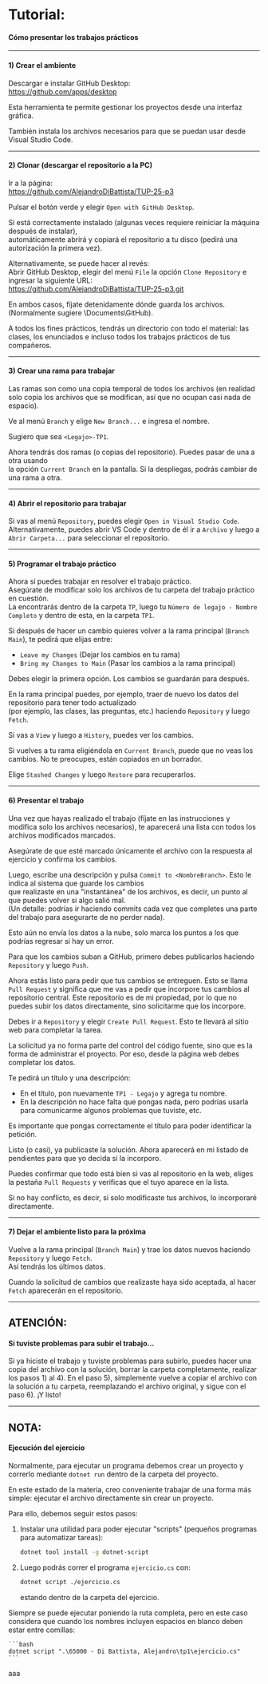 # Tutorial: 
#### Cómo presentar los trabajos prácticos

---
#### 1) Crear el ambiente

Descargar e instalar GitHub Desktop:  
https://github.com/apps/desktop  

Esta herramienta te permite gestionar los proyectos desde una interfaz gráfica.

También instala los archivos necesarios para que se puedan usar desde Visual Studio Code.

---
#### 2) Clonar (descargar el repositorio a la PC)  

Ir a la página:  
https://github.com/AlejandroDiBattista/TUP-25-p3  

Pulsar el botón verde y elegir `Open with GitHub Desktop`.  

Si está correctamente instalado (algunas veces requiere reiniciar la máquina después de instalar),  
automáticamente abrirá y copiará el repositorio a tu disco (pedirá una autorización la primera vez).  

Alternativamente, se puede hacer al revés:  
Abrir GitHub Desktop, elegir del menú `File` la opción `Clone Repository` e ingresar la siguiente URL:  
https://github.com/AlejandroDiBattista/TUP-25-p3.git  

En ambos casos, fíjate detenidamente dónde guarda los archivos. (Normalmente sugiere \Documents\GitHub).  

A todos los fines prácticos, tendrás un directorio con todo el material: las clases, los enunciados e incluso todos los trabajos prácticos de tus compañeros.


---
#### 3) Crear una rama para trabajar  

Las ramas son como una copia temporal de todos los archivos (en realidad solo copia los archivos que se modifican, así que no ocupan casi nada de espacio).  

Ve al menú `Branch` y elige `New Branch...` e ingresa el nombre.  

Sugiero que sea `<Legajo>-TP1`.  

Ahora tendrás dos ramas (o copias del repositorio). Puedes pasar de una a otra usando  
la opción `Current Branch` en la pantalla. Si la despliegas, podrás cambiar de una rama a otra.


---
#### 4) Abrir el repositorio para trabajar  

Si vas al menú `Repository`, puedes elegir `Open in Visual Studio Code`.  
Alternativamente, puedes abrir VS Code y dentro de él ir a `Archivo` y luego a `Abrir Carpeta...` para seleccionar el repositorio.


---
#### 5) Programar el trabajo práctico  

Ahora sí puedes trabajar en resolver el trabajo práctico.  
Asegúrate de modificar solo los archivos de tu carpeta del trabajo práctico en cuestión.  
La encontrarás dentro de la carpeta `TP`, luego tu `Número de legajo - Nombre Completo` y dentro de esta, en la carpeta `TP1`.  

Si después de hacer un cambio quieres volver a la rama principal (`Branch Main`), te pedirá que elijas entre:  
- `Leave my Changes` (Dejar los cambios en tu rama)  
- `Bring my Changes to Main` (Pasar los cambios a la rama principal)  

Debes elegir la primera opción. Los cambios se guardarán para después.  

En la rama principal puedes, por ejemplo, traer de nuevo los datos del repositorio para tener todo actualizado  
(por ejemplo, las clases, las preguntas, etc.) haciendo `Repository` y luego `Fetch`.  

Si vas a `View` y luego a `History`, puedes ver los cambios.  

Si vuelves a tu rama eligiéndola en `Current Branch`, puede que no veas los cambios. No te preocupes, están copiados en un borrador.  

Elige `Stashed Changes` y luego `Restore` para recuperarlos.

---
#### 6) Presentar el trabajo  

Una vez que hayas realizado el trabajo (fíjate en las instrucciones y modifica solo los archivos necesarios), te aparecerá una lista con todos los archivos modificados marcados. 

Asegúrate de que esté marcado únicamente el archivo con la respuesta al ejercicio y confirma los cambios.  

Luego, escribe una descripción y pulsa `Commit to <NombreBranch>`. Esto le indica al sistema que guarde los cambios  
que realizaste en una "instantánea" de los archivos, es decir, un punto al que puedes volver si algo salió mal.  
(Un detalle: podrías ir haciendo commits cada vez que completes una parte del trabajo para asegurarte de no perder nada).  

Esto aún no envía los datos a la nube, solo marca los puntos a los que podrías regresar si hay un error.  

Para que los cambios suban a GitHub, primero debes publicarlos haciendo `Repository` y luego `Push`.  

Ahora estás listo para pedir que tus cambios se entreguen. Esto se llama `Pull Request` y significa que me vas a pedir que incorpore tus cambios al repositorio central. 
Este repositorio es de mi propiedad, por lo que no puedes subir los datos directamente, sino solicitarme que los incorpore.  

Debes ir a `Repository` y elegir `Create Pull Request`. Esto te llevará al sitio web para completar la tarea.  

La solicitud ya no forma parte del control del código fuente, sino que es la forma de administrar el proyecto. Por eso, desde la página web debes completar los datos.  

Te pedirá un título y una descripción:  
- En el título, pon nuevamente `TP1 - Legajo` y agrega tu nombre.  
- En la descripción no hace falta que pongas nada, pero podrías usarla para comunicarme algunos problemas que tuviste, etc.  

Es importante que pongas correctamente el título para poder identificar la petición.  

Listo (o casi), ya publicaste la solución. Ahora aparecerá en mi listado de pendientes para que yo decida si la incorporo.

Puedes confirmar que todo está bien si vas al repositorio en la web, eliges la pestaña `Pull Requests` y verificas que el tuyo aparece en la lista.  

Si no hay conflicto, es decir, si solo modificaste tus archivos, lo incorporaré directamente.  

---
#### 7) Dejar el ambiente listo para la próxima  

Vuelve a la rama principal (`Branch Main`) y trae los datos nuevos haciendo `Repository` y luego `Fetch`.  
Así tendrás los últimos datos.  

Cuando la solicitud de cambios que realizaste haya sido aceptada, al hacer `Fetch` aparecerán en el repositorio.

--- 
## ATENCIÓN: 
#### Si tuviste problemas para subir el trabajo...  

Si ya hiciste el trabajo y tuviste problemas para subirlo, puedes hacer una copia del archivo con la solución, borrar la carpeta completamente, realizar los pasos 1) al 4). En el paso 5), simplemente vuelve a copiar el archivo con la solución a tu carpeta, reemplazando el archivo original, y sigue con el paso 6). ¡Y listo!

---
## NOTA: 
#### Ejecución del ejercicio  

Normalmente, para ejecutar un programa debemos crear un proyecto y correrlo mediante `dotnet run` dentro de la carpeta del proyecto.  

En este estado de la materia, creo conveniente trabajar de una forma más simple: ejecutar el archivo directamente sin crear un proyecto. 

Para ello, debemos seguir estos pasos:  

1. Instalar una utilidad para poder ejecutar "scripts" (pequeños programas para automatizar tareas):  

    ```bash
    dotnet tool install -g dotnet-script
    ```  

2. Luego podrás correr el programa `ejercicio.cs` con:  

    ```bash
    dotnet script ./ejercicio.cs
    ```  

    estando dentro de la carpeta del ejercicio.  

Siempre se puede ejecutar poniendo la ruta completa, pero en este caso considera que cuando los nombres incluyen espacios en blanco deben estar entre comillas:  

    ```bash
    dotnet script ".\65000 - Di Battista, Alejandro\tp1\ejercicio.cs"
    ```
aaa

